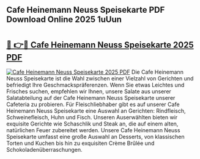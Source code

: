 ## Cafe Heinemann Neuss Speisekarte PDF Download Online 2025 1uUun

# <h2><a href="http://gc8806.nevu.top/?p=Cafe+Heinemann+Neuss+Speisekarte">🔗 👉🔴 Cafe Heinemann Neuss Speisekarte 2025 PDF</a></h2>

[![Cafe Heinemann Neuss Speisekarte 2025 PDF](https://i.imgur.com/dBaPXMq.png)](http://gc8806.nevu.top/?p=Cafe+Heinemann+Neuss+Speisekarte)
Die Cafe Heinemann Neuss Speisekarte ist die Wahl zwischen einer Vielzahl von Gerichten und befriedigt Ihre Geschmackspräferenzen. Wenn Sie etwas Leichtes und Frisches suchen, empfehlen wir Ihnen, unsere Salate aus unserer Salatabteilung auf der Cafe Heinemann Neuss Speisekarte unserer Cafeteria zu probieren. Für Fleischliebhaber gibt es auf unserer Cafe Heinemann Neuss Speisekarte eine Auswahl an Gerichten: Rindfleisch, Schweinefleisch, Huhn und Fisch. Unseren Auserwählten bieten wir exquisite Gerichte wie Schaschlik und Steak an, die auf einem alten, natürlichen Feuer zubereitet werden. Unsere Cafe Heinemann Neuss Speisekarte umfasst eine große Auswahl an Desserts, von klassischen Torten und Kuchen bis hin zu exquisiten Crème Brûlée und Schokoladenüberraschungen.
